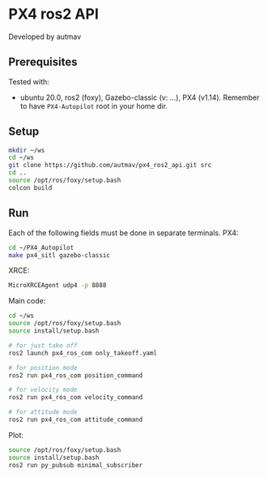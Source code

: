 
# PX4 ros2 API

Developed by autmav

## Prerequisites

Tested with:

- ubuntu 20.0, ros2 (foxy), Gazebo-classic (v: ...), PX4 (v1.14). Remember to have `PX4-Autopilot` root in your home dir.


## Setup

```bash
mkdir ~/ws
cd ~/ws
git clone https://github.com/autmav/px4_ros2_api.git src
cd ..
source /opt/ros/foxy/setup.bash
colcon build
```

## Run
Each of the following fields must be done in separate terminals.
PX4: 
```bash
cd ~/PX4_Autopilot
make px4_sitl gazebo-classic
```

XRCE: 
```bash
MicroXRCEAgent udp4 -p 8888
```

Main code: 
```bash
cd ~/ws
source /opt/ros/foxy/setup.bash
source install/setup.bash

# for just take off
ros2 launch px4_ros_com only_takeoff.yaml

# for position mode
ros2 run px4_ros_com position_command

# for velocity mode
ros2 run px4_ros_com velocity_command

# for attitude mode
ros2 run px4_ros_com attitude_command
```

Plot: 
```bash
source /opt/ros/foxy/setup.bash
source install/setup.bash
ros2 run py_pubsub minimal_subscriber
```





<!-- ```bash
source install/local_setup.bash


# for taking off the drone enter the following command:
ros2 launch px4_ros_com only_takeoff.yaml

# for attitude command enter the following command:
ros2 launch px4_ros_com attitude_command.yaml

# for velocity command enter the following command:
ros2 launch px4_ros_com velocity_command.yaml

# for position command enter the following command:
ros2 launch px4_ros_com position_command.yaml


``` -->

